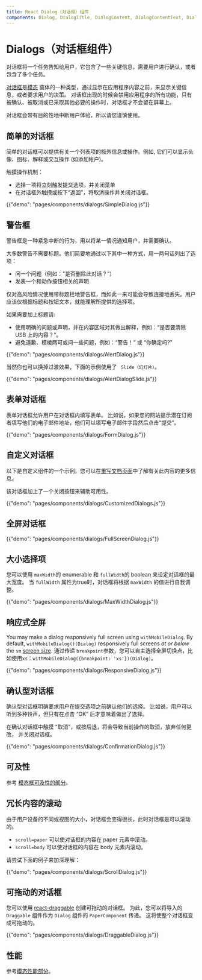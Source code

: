 ```yaml
---
title: React Dialog（对话框）组件
components: Dialog, DialogTitle, DialogContent, DialogContentText, DialogActions, Slide
---
```


# Dialogs（对话框组件）

<p class="description">对话框将一个任务告知给用户，它包含了一些关键信息，需要用户进行确认，或者包含了多个任务。</p>

[对话框](https://material.io/design/components/dialogs.html)是[模态](/components/modal/) 窗体的一种类型，通过显示在应用程序内容之前，来显示关键信息，或者要求用户的决策。 对话框出现的时候会禁用应用程序的所有功能，只有被确认、被取消或已采取其他必要的操作时，对话框才不会留在屏幕上。

对话框会带有目的性地中断用户体验，所以请您谨慎使用。

## 简单的对话框

简单的对话框可以提供有关一个列表项的额外信息或操作。例如, 它们可以显示头像、图标、解释或交互操作 (如添加帐户)。

触摸操作机制：

- 选择一项将立刻触发提交选项，并关闭菜单
- 在对话框外触摸或按下“返回”，将取消操作并关闭对话框。

{{"demo": "pages/components/dialogs/SimpleDialog.js"}}

## 警告框

警告框是一种紧急中断的行为，用以将某一情况通知用户，并需要确认。

大多数警告不需要标题。他们简要地通过以下其中一种方式，用一两句话列出了选项：

- 问一个问题（例如："是否删除此对话？”）
- 发表一个和动作按钮相关的声明

仅对高风险情况使用带标题栏地警告框，而如此一来可能会导致连接地丢失。用户应该仅根据标题和按钮文本，就能理解所提供的选择项。

如果需要加上标题请:

- 使用明确的问题或声明，并在内容区域对其做出解释，例如：“是否要清除 USB 上的内容？”。
- 避免道歉、模棱两可或问一些问题，例如：“警告！” 或 “你确定吗?”

{{"demo": "pages/components/dialogs/AlertDialog.js"}}

当然你也可以换掉过渡效果，下面的示例使用了 ` Slide（幻灯片）`。

{{"demo": "pages/components/dialogs/AlertDialogSlide.js"}}

## 表单对话框

表单对话框允许用户在对话框内填写表单。 比如说，如果您的网站提示潜在订阅者填写他们的电子邮件地址，他们可以填写电子邮件字段然后点击“提交”。

{{"demo": "pages/components/dialogs/FormDialog.js"}}

## 自定义对话框

以下是自定义组件的一个示例。您可以在[重写文档页面](/customization/components/)中了解有关此内容的更多信息。

该对话框加上了一个关闭按钮来辅助可用性。

{{"demo": "pages/components/dialogs/CustomizedDialogs.js"}}

## 全屏对话框

{{"demo": "pages/components/dialogs/FullScreenDialog.js"}}

## 大小选择项

您可以使用 `maxWidth`的 enumerable 和 `fullWidth`的 boolean 来设定对话框的最大宽度。 当 `fullWidth` 属性为true时，对话框将根据 `maxWidth` 的值进行自我调整。

{{"demo": "pages/components/dialogs/MaxWidthDialog.js"}}

## 响应式全屏

You may make a dialog responsively full screen using `withMobileDialog`. By default, `withMobileDialog()(Dialog)` responsively full screens *at or below* the `sm` [screen size](/customization/breakpoints/). 通过传递 `breakpoint`参数，您可以自主选择全屏切换点，比如使用`xs`：`withMobileDialog({breakpoint: 'xs'})(Dialog)`。

{{"demo": "pages/components/dialogs/ResponsiveDialog.js"}}

## 确认型对话框

确认型对话框明确要求用户在提交选项之前确认他们的选择。 比如说，用户可以听到多种铃声，但只有在点击 “OK” 后才意味着做出了选择。

在确认对话框中触摸 "取消"，或按后退，将会导致当前操作的取消，放弃任何更改， 并关闭对话框。

{{"demo": "pages/components/dialogs/ConfirmationDialog.js"}}

## 可及性

参考 [模态框可及性的部分](/components/modal/#accessibility)。

## 冗长内容的滚动

由于用户设备的不同或视图的大小，对话框会变得很长，此时对话框是可以滚动的。

- `scroll=paper` 可以使对话框的内容在 paper 元素中滚动。
- `scroll=body` 可以使对话框的内容在 body 元素内滚动。

请尝试下面的例子来加深理解：

{{"demo": "pages/components/dialogs/ScrollDialog.js"}}

## 可拖动的对话框

您可以使用 [react-draggable](https://github.com/mzabriskie/react-draggable) 创建可拖动的对话框。 为此，您可以将导入的 `Draggable` 组件作为 `Dialog` 组件的 `PaperComponent` 传递。 这将使整个对话框变成可拖动的。

{{"demo": "pages/components/dialogs/DraggableDialog.js"}}

## 性能

参考[模态性能部分](/components/modal/#performance)。